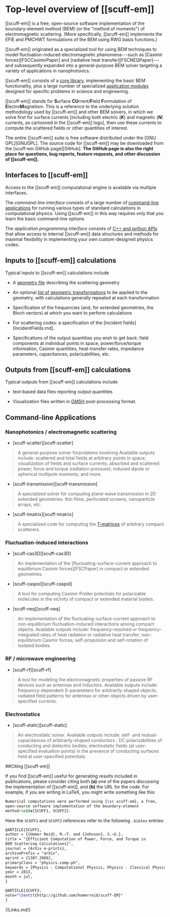 # Top-level overview of [[scuff-em]]

[[scuff-em]] is a free, open-source software 
implementation of the boundary-element method (BEM)
(or the "method of moments") of electromagnetic
scattering. (More specifically, [[scuff-em]]
implements the EFIE and PMCHWT formulations
of the BEM using RWG basis functions.)

[[scuff-em]] originated as a specialized tool
for using BEM techniques to model
fluctuation-induced electromagnetic phenomena---such as
[Casimir forces][FSCCasimirPaper]
and
[radiative heat transfer][FSCNEQPaper]---and 
subsequently expanded into a general-purpose BEM solver targeting a
variety of applications in nanophotonics.

[[scuff-em]] consists of a [core library](../API/libscuff.md),
implementing the basic BEM functionality, plus a large number 
of specialized [application modules](#AvailableApplications) 
designed for specific problems in science and engineering.

[[scuff-em]] stands for **S**urface **CU**rrent/**F**ield **F**ormulation of 
**E**lectro**M**agnetism. This is a reference to the underlying solution 
methodology used by [[scuff-em]] and other BEM solvers, in which we solve 
first for surface currents [including both electric (***K***) and 
magnetic (***N***) currents, as cartooned in the [[scuff-em]] logo], 
then use these currents to compute the scattered fields or other 
quantities of interest.

The entire [[scuff-em]] suite is free software distributed 
under the [GNU GPL][GNUGPL]. The source code for [[scuff-em]] 
may be downloaded from the 
[<span class="SC">scuff-em</span> GitHub page][GitHub]. 
**The GitHub page is also the right place for questions, 
bug reports, feature requests, and other discussion of [[scuff-em]].**

## Interfaces to [[scuff-em]]

Access to the [[scuff-em]] computational engine is available
via multiple interfaces.

The *command-line interface* consists of a large number
of [command-line applications](#AvailableApplications) for
running various types of standard calculations in computational
physics. Using [[scuff-em]] in this way requires only
that you learn the basic command-line options

The *application programming interface* consists of 
[C++ and python APIs](../API/libscuff.md)
that allow access to internal [[scuff-em]] data structures
and methods for maximal flexibility in implementing your
own custom-designed physics codes.

## Inputs to [[scuff-em]] calculations

Typical inputs to [[scuff-em]] calculations include

+ A [geometry file](Geometries.md) describing the scattering geometry

+ An optional [list of geometric transformations](Transformations.md) 
  to be applied to the geometry, with calculations generally repeated
  at each transformation

+ Specification of the frequencies (and, for extended geometries,
  the Bloch vectors) at which you want to perform calculations

+ For scattering codes: a specification of the 
  [incident fields][IncidentFields.md].

+ Specifications of the output quantities you wish to get back: 
  field components at individual points in space, power/force/torque
  information, Casimir quantities, heat-transfer rates, impedance 
  parameters, capacitances, polarizabilities, etc.

## Outputs from [[scuff-em]] calculations

Typical outputs from [[scuff-em]] calculations include

+ text-based data files reporting output quantities

+ Visualization files written in 
  [<span class="SC">GMSH</span>][GMSH] post-processing
  format.

<a name="AvailableApplications"></a>
## Command-line Applications

### Nanophotonics / electromagnetic scattering 

 + [<span class="SC">scuff-scatter</span>][scuff-scatter]
> A general-purpose solver forproblems involving
> Available outputs include: scattered and total fields
> at arbitrary points in space; visualization of fields 
> and surface currents; absorbed and scattered power;
> force and torque (radiation pressure); induced dipole
> or spherical multipole moments; and more.
> 

 + [<span class="SC">scuff-transmission</span>][scuff-transmission]
> A specialized solver for computing plane-wave transmission
> in 2D extended geometries: thin films, perforated screens,
> nanoparticle arrays, etc. 

 + [<span class="SC">scuff-tmatrix</span>][scuff-tmatrix]
> A specialized code for computing the
> [T-matrices](http://en.wikipedia.org/wiki/T-matrix_method)
> of arbitrary compact scatterers.

### Fluctuation-induced interactions

 + [<span class="SC">scuff-cas3D</span>][scuff-cas3D]
> An implementation of the 
> [fluctuating-surface-current approach to equilibrium Casimir forces][FSCPaper] 
> in compact or extended geometries.

 + [<span class="SC">scuff-caspol</span>][scuff-caspol]
> A tool for computing Casimir-Polder potentials for
> polarizable molecules in the vicinity of compact or 
> extended material bodies.

 + [<span class="SC">scuff-neq</span>][scuff-neq]
> An implementation of the fluctuating-surface-current
> approach to non-equilibrium fluctuation-induced
> interactions among compact objects.
> Available outputs include: frequency-resolved or 
> frequency-integrated rates of heat radiation or 
> radiative heat transfer; non-equilibrium Casimir 
> forces; self-propulsion and self-rotation of 
> isolated bodies.

### RF / microwave engineering

 + [<span class="SC">scuff-rf</span>][scuff-rf]
> A tool for modeling the electromagnetic properties of 
> passive RF devices such as antennas and inductors.
> Available outputs include: frequency-dependent
> S-parameters for arbitrarily-shaped objects;
> radiated field patterns for antennas or other objects
> driven by user-specified currents.

### Electrostatics

 + [<span class="SC">scuff-static</span>][scuff-static]
> An electrostatic solver. 
> Available outputs include: self- and mutual-capacitances
> of arbitrarily-shaped conductors ; DC polarizabilities of
> conducting and dielectric bodies; electrostatic fields
> (at user-specified evaluation points) in the presence 
> of conducting surfaces held at user-specified potentials.

##Citing [[scuff-em]]

If you find [[scuff-em]] useful for generating
results included in publications, please consider citing both 
**(a)** one of the papers discussing the implementation of
[[scuff-em]], and 
**(b)** the URL for the code. For example, if you are writing
in LaTeX, you might write something like this:

````tex
Numerical computations were performed using {\sc scuff-em}, a free,
open-source software implementation of the boundary-element 
method~\cite{SCUFF1, SCUFF2}.
````

Here the ``SCUFF1`` and ``SCUFF2``
references refer to the following ``.bibtex`` entries:

````tex
@ARTICLE{SCUFF1,
author = {{Homer Reid}, M.~T. and {Johnson}, S.~G.},
title = "{Efficient Computation of Power, Force, and Torque in 
BEM Scattering Calculations}",
journal = {ArXiv e-prints},
archivePrefix = "arXiv",
eprint = {1307.2966},
primaryClass = "physics.comp-ph",
keywords = {Physics - Computational Physics, Physics - Classical Physics},
year = 2013,
month = jul,
}

@ARTICLE{SCUFF2,
note="\texttt{http://github.com/homerreid/scuff-EM}"
}
````

[GMSH]: http://www.geuz.org/gmsh

{!Links.md!}
